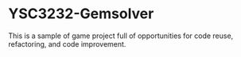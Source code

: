 # YSC3232-Gemsolver
This is a sample of game project full of opportunities for code reuse, refactoring, and code improvement.
